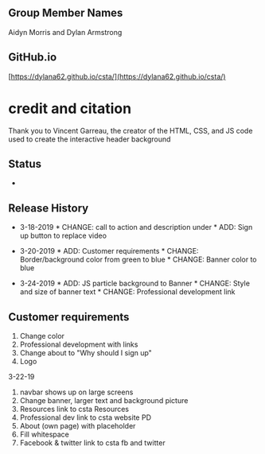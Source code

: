 ## Group Member Names
Aidyn Morris and Dylan Armstrong

## GitHub.io

[https://dylana62.github.io/csta/](https://dylana62.github.io/csta/)


# credit and citation
Thank you to Vincent Garreau, the creator of the HTML, CSS, and JS code used to create the interactive header background

## Status
  * 

## Release History

* 3-18-2019
      * CHANGE: call to action and description under
      * ADD: Sign up button to replace video


* 3-20-2019
      * ADD: Customer requirements
      * CHANGE: Border/background color from green to blue
      * CHANGE: Banner color to blue

* 3-24-2019
      * ADD: JS particle background to Banner
      * CHANGE: Style and size of banner text
      * CHANGE: Professional development link

## Customer requirements

1. Change color
2. Professional development with links
3. Change about to "Why should I sign up"
4. Logo

3-22-19
1. navbar shows up on large screens
2. Change banner, larger text and background picture
3. Resources link to csta Resources
4. Professional dev link to csta website PD
5. About (own page) with placeholder
6. Fill whitespace
7. Facebook & twitter link to csta fb and twitter
